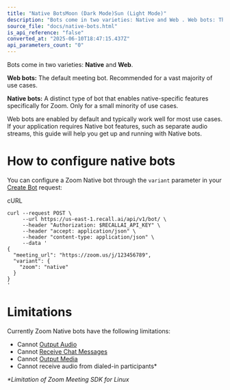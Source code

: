 ```yaml
---
title: "Native BotsMoon (Dark Mode)Sun (Light Mode)"
description: "Bots come in two varieties: Native and Web . Web bots: The default meeting bot. Recommended for a vast majority of use cases. Native bots: A distinct type of bot that enables native-specific features specifically for Zoom. Only for a small minority of use cases. Web bots are enabled by default and t..."
source_file: "docs/native-bots.html"
is_api_reference: "false"
converted_at: "2025-06-10T18:47:15.437Z"
api_parameters_count: "0"
---
```

Bots come in two varieties: **Native** and **Web**.

**Web bots:** The default meeting bot. Recommended for a vast majority of use cases.

**Native bots:** A distinct type of bot that enables native-specific features specifically for Zoom. Only for a small minority of use cases.

Web bots are enabled by default and typically work well for most use cases. If your application requires Native bot features, such as separate audio streams, this guide will help you get up and running with Native bots.

# How to configure native bots

[](#how-to-configure-native-bots)

You can configure a Zoom Native bot through the `variant` parameter in your [Create Bot](/reference/bot_create.md) request:

cURL

```
curl --request POST \
     --url https://us-east-1.recall.ai/api/v1/bot/ \
     --header "Authorization: $RECALLAI_API_KEY" \
     --header "accept: application/json" \
     --header "content-type: application/json" \
     --data '
{
  "meeting_url": "https://zoom.us/j/123456789",
  "variant": {
    "zoom": "native"
  }
}
'

```

# Limitations

[](#limitations)

Currently Zoom Native bots have the following limitations:
- Cannot [Output Audio](/reference/bot_output_audio_create.md)
- Cannot [Receive Chat Messages](/docs/receiving-chat-messages.md)
- Cannot [Output Media](/reference/bot_output_media_create.md)
- Cannot receive audio from dialed-in participants\*

*\*Limitation of Zoom Meeting SDK for Linux*
